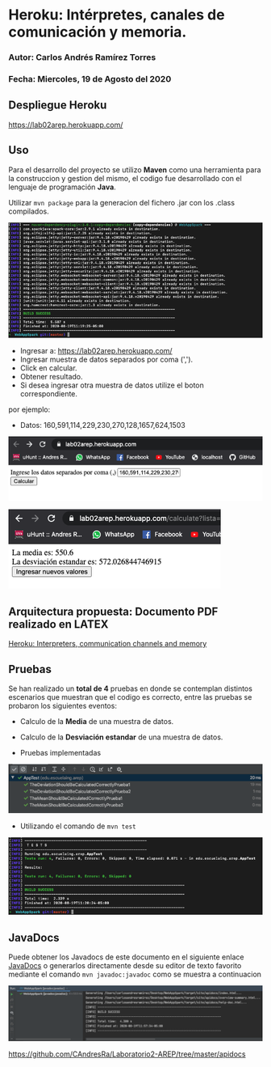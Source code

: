# Heroku: Intérpretes, canales de comunicación y memoria.

### Autor: Carlos Andrés Ramírez Torres
### Fecha: Miercoles, 19 de Agosto del 2020

## Despliegue Heroku

https://lab02arep.herokuapp.com/

## Uso 

Para el desarrollo del proyecto se utilizo **Maven** como una herramienta para la construccion y gestion del mismo, el codigo fue desarrollado con el lenguaje de programación **Java**.

Utilizar `mvn package` para la generacion del fichero .jar con los .class compilados.

![Texto alternativo](https://github.com/CAndresRa/Laboratorio2-AREP/blob/master/Img%20Readme/mvn%20package.png)

* Ingresar a: https://lab02arep.herokuapp.com/
* Ingresar muestra de datos separados por coma (',').
* Click en calcular.
* Obtener resultado.
* Si desea ingresar otra muestra de datos utilize el boton correspondiente.

por ejemplo:

* Datos: 160,591,114,229,230,270,128,1657,624,1503

![](https://github.com/CAndresRa/Laboratorio2-AREP/blob/master/Img%20Readme/2..png)

![](https://github.com/CAndresRa/Laboratorio2-AREP/blob/master/Img%20Readme/3..png)

## Arquitectura propuesta: Documento PDF realizado en LATEX

[Heroku: Interpreters, communication channels and memory](https://github.com/CAndresRa/Laboratorio2-AREP/blob/master/spark1.pdf)


## Pruebas 

Se han realizado un **total de 4** pruebas en donde se contemplan distintos escenarios que muestran que el codigo es correcto, entre las pruebas se probaron los siguientes eventos:

* Calculo de la **Media** de una muestra de datos.
* Calculo de la **Desviación estandar** de una muestra de datos.


* Pruebas implementadas

![](https://github.com/CAndresRa/Laboratorio2-AREP/blob/master/Img%20Readme/testIntell.png)

* Utilizando el comando de `mvn test`

![](https://github.com/CAndresRa/Laboratorio2-AREP/blob/master/Img%20Readme/mvn%20test.png)

## JavaDocs

Puede obtener los Javadocs de este documento en el siguiente enlace [JavaDocs]() o generarlos directamente desde su editor de texto favorito mediante el comando `mvn javadoc:javadoc` como se muestra a continuacion

![](https://github.com/CAndresRa/Laboratorio2-AREP/blob/master/Img%20Readme/doc.png)

https://github.com/CAndresRa/Laboratorio2-AREP/tree/master/apidocs
